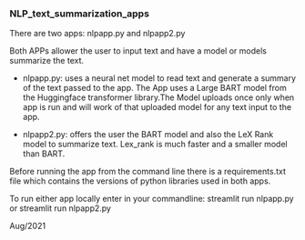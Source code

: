### NLP_text_summarization_apps

There are two apps: nlpapp.py and nlpapp2.py

Both APPs allower the user to input text and have a model or models summarize the text.

* nlpapp.py:  uses a neural net model to read text and generate a summary of the text passed to the app. The App uses a Large BART model from the Huggingface transformer library.The Model uploads once only when app is run and will work of that uploaded model for any text input to the app. 
 

* nlpapp2.py: offers the user the BART model and also the LeX Rank model to summarize text. Lex_rank is much faster and a smaller model than BART. 

Before running the app from the command line there is a requirements.txt file which contains the versions of python libraries used in both apps.

To run either app locally enter in your commandline:  streamlit run nlpapp.py or streamlit run nlpapp2.py

Aug/2021
